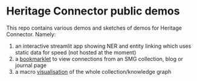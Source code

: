# Heritage Connector public demos

This repo contains various demos and sketches of demos for Heritage Connector. Namely:

1. an interactive streamlit app showing NER and entity linking which uses static data for speed (not hosted at the moment)
2. a [bookmarklet](https://github.com/TheScienceMuseum/heritage-connector-demos/tree/main/2_bookmarklet) to view connections from an SMG collection, blog or journal page
3. a macro [visualisation](https://thesciencemuseum.github.io/heritage-connector-demos/3_visualisation/index.html) of the whole collection/knowledge graph